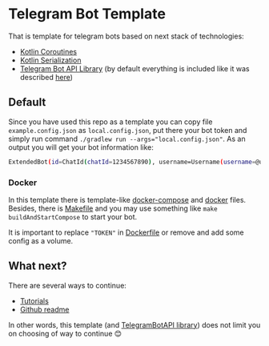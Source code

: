 # Telegram Bot Template

That is template for telegram bots based on next stack of technologies:

* [Kotlin Coroutines](https://github.com/Kotlin/kotlinx.coroutines)
* [Kotlin Serialization](https://github.com/Kotlin/kotlinx.serialization)
* [Telegram Bot API Library](https://github.com/InsanusMokrassar/TelegramBotAPI) (by default everything is included like
it was described [here](https://github.com/InsanusMokrassar/TelegramBotAPI#ok-where-should-i-start))

## Default

Since you have used this repo as a template you can copy file `example.config.json` as `local.config.json`, put there your bot token and simply run command `./gradlew run --args="local.config.json"`. As an output you will get your bot information like:

```bash
ExtendedBot(id=ChatId(chatId=1234567890), username=Username(username=@username_of_your_bot), firstName=Name of bot, lastName=, canJoinGroups=(some boolean), canReadAllGroupMessages=(some boolean), supportsInlineQueries=(some boolean))
```

### Docker

In this template there is template-like [docker-compose](docker-compose.yml) and [docker](sample.Dockerfile) files. Besides,
there is [Makefile](Makefile) and you may use something like `make buildAndStartCompose` to start your bot.

It is important to replace `"TOKEN"` in [Dockerfile](sample.Dockerfile) or remove and add some config as a volume.

## What next?

There are several ways to continue:

* [Tutorials](https://bookstack.inmo.dev/books/telegrambotapi)
* [Github readme](https://github.com/InsanusMokrassar/TelegramBotAPI)

In other words, this template (and [TelegramBotAPI library](https://github.com/InsanusMokrassar/TelegramBotAPI)) does
not limit you on choosing of way to continue 😊
